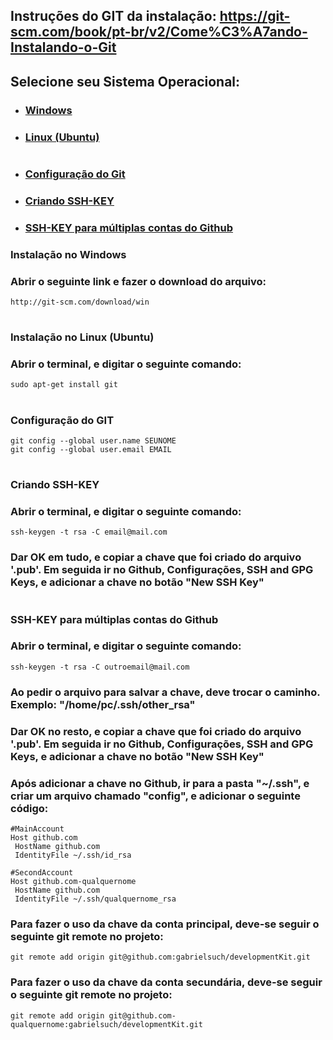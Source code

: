 ## Instruções do GIT da instalação: https://git-scm.com/book/pt-br/v2/Come%C3%A7ando-Instalando-o-Git

## **Selecione seu Sistema Operacional:**

- ### [Windows](#windows)
- ### [Linux (Ubuntu)](#ubuntu)

#

- ### [Configuração do Git](#gitconfig)
- ### [Criando SSH-KEY](#sshkey)
- ### [SSH-KEY para múltiplas contas do Github](#multiplesshkey)

### <a id="windows">Instalação no Windows</a>
### Abrir o seguinte link e fazer o download do arquivo:
```
http://git-scm.com/download/win
```

#

### <a id="ubuntu">Instalação no Linux (Ubuntu)</a>
### Abrir o terminal, e digitar o seguinte comando: 
```
sudo apt-get install git
```

#

### <a id="gitconfig">Configuração do GIT</a>

```
git config --global user.name SEUNOME
git config --global user.email EMAIL
```

#

### <a id="sshkey">Criando SSH-KEY</a>

### Abrir o terminal, e digitar o seguinte comando:
```
ssh-keygen -t rsa -C email@mail.com
```

### Dar OK em tudo, e copiar a chave que foi criado do arquivo '.pub'. Em seguida ir no Github, Configurações, SSH and GPG Keys, e adicionar a chave no botão "New SSH Key"

#

### <a id="multiplesshkey">SSH-KEY para múltiplas contas do Github</a>

### Abrir o terminal, e digitar o seguinte comando:
```
ssh-keygen -t rsa -C outroemail@mail.com
```

### Ao pedir o arquivo para salvar a chave, deve trocar o caminho. Exemplo: "/home/pc/.ssh/other_rsa"

### Dar OK no resto, e copiar a chave que foi criado do arquivo '.pub'. Em seguida ir no Github, Configurações, SSH and GPG Keys, e adicionar a chave no botão "New SSH Key"

### Após adicionar a chave no Github, ir para a pasta "~/.ssh", e criar um arquivo chamado "config", e adicionar o seguinte código:
```
#MainAccount
Host github.com
 HostName github.com
 IdentityFile ~/.ssh/id_rsa
 
#SecondAccount
Host github.com-qualquernome
 HostName github.com
 IdentityFile ~/.ssh/qualquernome_rsa
```

### Para fazer o uso da chave da conta principal, deve-se seguir o seguinte git remote no projeto:
```
git remote add origin git@github.com:gabrielsuch/developmentKit.git
```

### Para fazer o uso da chave da conta secundária, deve-se seguir o seguinte git remote no projeto:
```
git remote add origin git@github.com-qualquernome:gabrielsuch/developmentKit.git
```